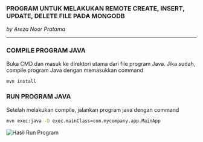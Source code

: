 ### PROGRAM UNTUK MELAKUKAN REMOTE CREATE, INSERT, UPDATE, DELETE FILE PADA MONGODB
*by Areza Noor Pratama*
___ 
### COMPILE PROGRAM JAVA
Buka CMD dan masuk ke direktori utama dari file program Java. Jika sudah, compile program Java dengan memasukkan command
```bash
mvn install
```

### RUN PROGRAM JAVA
Setelah melakukan compile, jalankan program java dengan command 
```bash
mvn exec:java -D exec.mainClass=com.mycompany.app.MainApp
```
![Hasil Run Program](https://github.com/user-attachments/assets/a7f987d1-caf9-4ac2-8a2b-3035b99e2812)
